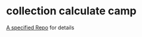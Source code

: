 #  collection calculate camp

[A specified Repo](https://github.com/MargotGuo/collection-calculate-camp) for details
